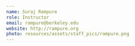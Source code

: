 ```yaml
---
name: Suraj Rampure
role: Instructor
email: rampure@berkeley.edu
website: http://rampure.org
photo: resources/assets/staff_pics/rampure.png
---
```

